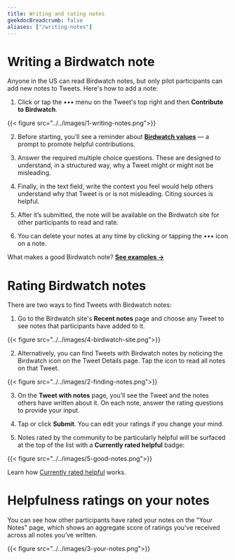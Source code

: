 ```yaml
---
title: Writing and rating notes
geekdocBreadcrumb: false
aliases: ["/writing-notes"]
---
```


# Writing a Birdwatch note

Anyone in the US can read Birdwatch notes, but only pilot participants can add new notes to Tweets. Here's how to add a note:

1. Click or tap the ••• menu on the Tweet's top right and then **Contribute to Birdwatch**.

{{< figure src="../../images/1-writing-notes.png">}}

2. Before starting, you’ll see a reminder about [**Birdwatch values**](../../values) — a prompt to promote helpful contributions.

3. Answer the required multiple choice questions. These are designed to understand, in a structured way, why a Tweet might or might not be misleading.

4. Finally, in the text field, write the context you feel would help others understand why that Tweet is or is not misleading. Citing sources is helpful.

5. After it’s submitted, the note will be available on the Birdwatch site for other participants to read and rate.

6. You can delete your notes at any time by clicking or tapping the ••• icon on a note.

What makes a good Birdwatch note? [**See examples →**](../../examples)

# Rating Birdwatch notes

There are two ways to find Tweets with Birdwatch notes:

1. Go to the Birdwatch site's **Recent notes** page and choose any Tweet to see notes that participants have added to it.

{{< figure src="../../images/4-birdwatch-site.png">}}

2. Alternatively, you can find Tweets with Birdwatch notes by noticing the Birdwatch icon on the Tweet Details page. Tap the icon to read all notes on that Tweet.

{{< figure src="../../images/2-finding-notes.png">}}

3. On the **Tweet with notes** page, you’ll see the Tweet and the notes others have written about it. On each note, answer the rating questions to provide your input.

4. Tap or click **Submit**. You can edit your ratings if you change your mind.

5. Notes rated by the community to be particularly helpful will be surfaced at the top of the list with a **Currently rated helpful** badge:

{{< figure src="../../images/5-good-notes.png">}}

Learn how [Currently rated helpful](../../note-ranking) works.

# Helpfulness ratings on your notes

You can see how other participants have rated your notes on the "Your Notes" page, which shows an aggregate score of ratings you've received across all notes you’ve written.

{{< figure src="../../images/3-your-notes.png">}}

